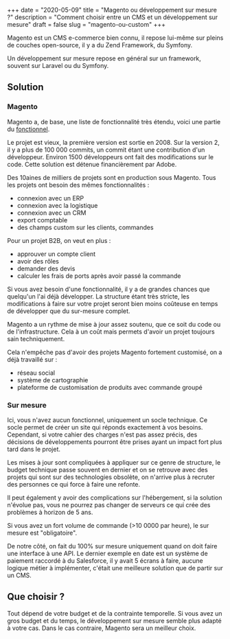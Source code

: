 +++
date = "2020-05-09"
title = "Magento ou développement sur mesure ?"
description = "Comment choisir entre un CMS et un développement sur mesure"
draft = false
slug = "magento-ou-custom"
+++

Magento est un CMS e-commerce bien connu, il repose lui-même sur pleins de couches open-source, il y a du Zend Framework, du Symfony.

Un développement sur mesure repose en général sur un framework, souvent sur Laravel ou du Symfony.

## Solution

### Magento

Magento a, de base, une liste de fonctionnalité très étendu, voici une partie du [fonctionnel](/ecommerce/cms/magento/fonctionnel/).

Le projet est vieux, la première version est sortie en 2008. Sur la version 2, il y a plus de 100 000 commits, un commit étant une contribution d'un développeur. 
Environ 1500 développeurs ont fait des modifications sur le code. Cette solution est détenue financièrement par Adobe.

Des 10aines de milliers de projets sont en production sous Magento. Tous les projets ont besoin des mêmes fonctionnalités :

- connexion avec un ERP
- connexion avec la logistique
- connexion avec un CRM
- export comptable
- des champs custom sur les clients, commandes

Pour un projet B2B, on veut en plus :

- approuver un compte client
- avoir des rôles
- demander des devis
- calculer les frais de ports après avoir passé la commande

Si vous avez besoin d'une fonctionnalité, il y a de grandes chances que quelqu'un l'ai déjà développer. 
La structure étant très stricte, les modifications à faire sur votre projet seront bien moins coûteuse en temps de développer que du sur-mesure complet.

Magento a un rythme de mise à jour assez soutenu, que ce soit du code ou de l'infrastructure. Cela à un coût mais permets d'avoir un projet toujours sain techniquement.

Cela n'empêche pas d'avoir des projets Magento fortement customisé, on a déjà travaillé sur :

- réseau social
- système de cartographie
- plateforme de customisation de produits avec commande groupé

### Sur mesure

Ici, vous n'avez aucun fonctionnel, uniquement un socle technique. Ce socle permet de créer un site qui réponds exactement à vos besoins.
Cependant, si votre cahier des charges n'est pas assez précis, des décisions de développements pourront être prises ayant un impact fort plus tard dans le projet.

Les mises à jour sont compliquées à appliquer sur ce genre de structure, le budget technique passe souvent en dernier 
et on se retrouve avec des projets qui sont sur des technologies obsolète, on n'arrive plus à recruter des personnes ce
qui force à faire une refonte.

Il peut également y avoir des complications sur l'hébergement, si la solution n'évolue pas, vous ne pourrez pas changer de serveurs ce qui crée des problèmes à horizon de 5 ans.

Si vous avez un fort volume de commande (>10 0000 par heure), le sur mesure est "obligatoire".

De notre côté, on fait du 100% sur mesure uniquement quand on doit faire une interface à une API. Le dernier exemple en 
date est un système de paiement raccordé à du Salesforce, il y avait 5 écrans à faire, aucune logique métier à implémenter,
c'était une meilleure solution que de partir sur un CMS.

## Que choisir ?

Tout dépend de votre budget et de la contrainte temporelle. Si vous avez un gros budget et du temps, le développement sur mesure semble plus adapté à votre cas.
Dans le cas contraire, Magento sera un meilleur choix.

